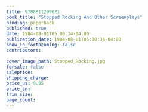 ```yaml
---
title: 9780811209021
book_title: "Stopped Rocking And Other Screenplays"
binding: paperback
published: true
date: 1984-08-01T05:00:34-04:00
publication_date: 1984-08-01T05:00:34-04:00
show_in_forthcoming: false
contributors:

cover_image_path: Stopped_Rocking.jpg
forsale: false
saleprice:
shipping_charge:
price_us: 9.95
price_cn:
trim_size:
page_count:
---
```


